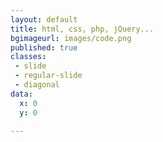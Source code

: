 ```yaml
---
layout: default
title: html, css, php, jQuery...
bgimageurl: images/code.png
published: true
classes:
 - slide
 - regular-slide
 - diagonal
data:
  x: 0
  y: 0

---
```

